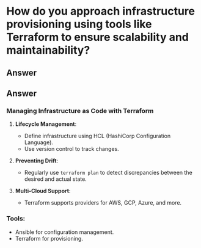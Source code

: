 
# How do you approach infrastructure provisioning using tools like Terraform to ensure scalability and maintainability?

## Answer

## Answer

### Managing Infrastructure as Code with Terraform
1. **Lifecycle Management**:
   - Define infrastructure using HCL (HashiCorp Configuration Language).
   - Use version control to track changes.

2. **Preventing Drift**:
   - Regularly use `terraform plan` to detect discrepancies between the desired and actual state.

3. **Multi-Cloud Support**:
   - Terraform supports providers for AWS, GCP, Azure, and more.

### Tools:
- Ansible for configuration management.
- Terraform for provisioning.
